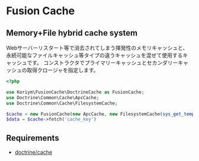 Fusion Cache
============

Memory+File hybrid cache system
--------------------------------

Webサーバーリスタート等で消去されてしまう揮発性のメモリキャッシュと、永続可能なファイルキャッシュ等タイプの違うキャッシュを混ぜて使用するキャッシュです。
コンストラクタでプライマリーキャッシュとセカンダリーキャッシュの取得クロージャを指定します。

```php
<?php

use Koriym\FusionCache\DoctrineCache as FusionCache;
use Doctrine\Common\Cache\ApcCache;
use Doctrine\Common\Cache\FilesystemCache;

$cache = new FusionCache(new ApcCache, new FilesystemCache(sys_get_temp_dir()));
$data = $cache->fetch('cache_key')
```

Requirements
------------
 * [doctrine/cache](https://github.com/doctrine/cache)

